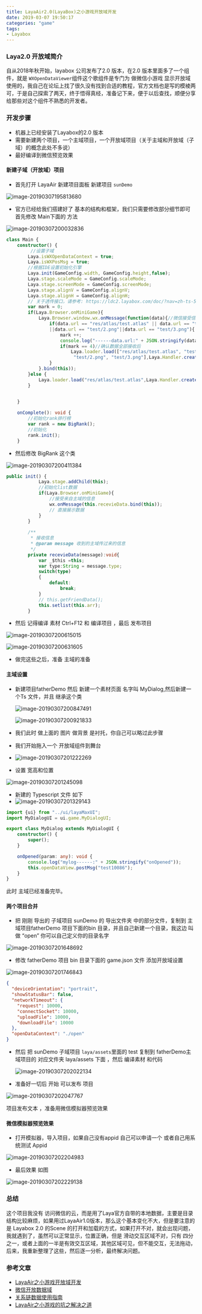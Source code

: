 ```yaml
---
title: LayaAir2.0(LayaBox)之小游戏开放域开发
date: 2019-03-07 19:50:17
categories: "game"
tags:
- Layabox
---
```


### Laya2.0 开放域简介

自从2018年秋开始，layabox 公司发布了2.0 版本，在2.0 版本里面多了一个组件，就是 `WXOpenDataViewer`组件这个歌组件是专门为 做微信小游戏 显示开放域使用的，我自己在论坛上找了很久没有找到合适的教程，官方文档也是写的模棱两可，于是自己探索了两天，终于悟得真经，准备记下来，便于以后查找，顺便分享给那些对这个组件不熟悉的开发者。

<!-- more -->

### 开发步骤

- 机器上已经安装了Layabox的2.0 版本
- 需要新建两个项目，一个主域项目，一个开放域项目（关于主域和开放域（子域）的概念此处不多说）
- 最好编译到微信预览效果

#### 新建子域（开放域）项目

- 首先打开 LayaAir 新建项目面板  新建项目 `sunDemo`

![image-20190307195813680](LayaAir2-0-LayaBox-之小游戏开放域开发/image-20190307195813680.png)

- 官方已经给我们搭建好了 基本的结构和框架，我们只需要修改部分细节即可 首先修改 Main下面的 方法

![image-20190307200032836](LayaAir2-0-LayaBox-之小游戏开放域开发/image-20190307200032836.png)

```typescript
class Main {
	constructor() {
		 //设置子域
		Laya.isWXOpenDataContext = true;
		Laya.isWXPosMsg = true;
		//根据IDE设置初始化引擎		
		Laya.init(GameConfig.width, GameConfig.height,false);
		Laya.stage.scaleMode = GameConfig.scaleMode;
		Laya.stage.screenMode = GameConfig.screenMode;
		Laya.stage.alignV = GameConfig.alignV;
		Laya.stage.alignH = GameConfig.alignH;
		// 关于透传接口，请参考: https://ldc2.layabox.com/doc/?nav=zh-ts-5-0-7
		var mark = 0;
		if(Laya.Browser.onMiniGame){
			Laya.Browser.window.wx.onMessage(function(data){//微信接受信息
				if(data.url == "res/atlas/test.atlas" || data.url == "test/1.png"
				||data.url == "test/2.png"||data.url == "test/3.png"){
					mark ++;
					console.log("------data.url:" + JSON.stringify(data.url));
					if(mark == 4)//确认数据全部接收后
						Laya.loader.load(["res/atlas/test.atlas", "test/1.png",
						 "test/2.png", "test/3.png"],Laya.Handler.create(this,this.onComplete));
				}
			}.bind(this));
		}else {
			Laya.loader.load("res/atlas/test.atlas",Laya.Handler.create(this,this.onComplete));
		}

				
	}

	onComplete(): void {
		//初始化rank排行榜
		var rank = new BigRank();
		//初始化
		rank.init();
	}
```



- 然后修改  BigRank 这个类 

![image-20190307200411384](LayaAir2-0-LayaBox-之小游戏开放域开发/image-20190307200411384.png)

```typescript
public init() {
            Laya.stage.addChild(this);
            //初始化list数据
            if(Laya.Browser.onMiniGame){
                //接受来自主域的信息
                wx.onMessage(this.recevieData.bind(this));
                // 直接展示数据
            }
        }
        
        /**
         * 接收信息
         * @param message 收到的主域传过来的信息
         */
        private recevieData(message):void{
            var _$this =this;
            var type:String = message.type;
            switch(type)
            {   
                default:
                    break;
            }
            // this.getFriendData();
            this.setlist(this.arr);
        }
```



- 然后 记得编译 素材  Ctrl+F12   和 编译项目  ，最后 发布项目 

![image-20190307200615015](LayaAir2-0-LayaBox-之小游戏开放域开发/image-20190307200615015.png)

![image-20190307200631605](LayaAir2-0-LayaBox-之小游戏开放域开发/image-20190307200631605.png)

- 做完这些之后，准备 主域的准备

#### 主域设置

- 新建项目fatherDemo  然后 新建一个素材页面 名字叫 MyDialog,然后新建一个Ts 文件，并且 继承这个类

  ![image-20190307200847491](LayaAir2-0-LayaBox-之小游戏开放域开发/image-20190307200847491.png)

  ![image-20190307200921833](LayaAir2-0-LayaBox-之小游戏开放域开发/image-20190307200921833.png)

- 我们此时 做上面的 图片 做背景 是衬托，你自己可以略过此步骤



- 我们开始拖入一个  开放域组件到舞台
- ![image-20190307201222269](LayaAir2-0-LayaBox-之小游戏开放域开发/image-20190307201222269.png)
- 设置 宽高和位置

![image-20190307201245098](LayaAir2-0-LayaBox-之小游戏开放域开发/image-20190307201245098.png)

- 新建的 Typescript 文件 如下
- ![image-20190307201329143](LayaAir2-0-LayaBox-之小游戏开放域开发/image-20190307201329143.png)

```typescript
import {ui} from "../ui/layaMaxUI";
import MyDialogUI = ui.game.MyDialogUI;

export class MyDialog extends MyDialogUI {
    constructor() {
        super();
    }

    onOpened(param: any): void {
        console.log("mylog------:" + JSON.stringify("onOpened"));
        this.openDataView.postMsg("test10086");
    }
}
```

此时 主域已经准备完毕。

#### 两个项目合并

- 把 刚刚 导出的 子域项目 sunDemo 的 导出文件夹 中的部分文件，复制到 主域项目fatherDemo 项目下面的bin 目录，并且自己新建一个目录，我这边 叫做 “open” 你可以自己定义你的目录名字

![image-20190307201648692](LayaAir2-0-LayaBox-之小游戏开放域开发/image-20190307201648692.png)

- 修改 fatherDemo 项目 bin  目录下面的 game.json 文件 添加开放域设置

![image-20190307201746843](LayaAir2-0-LayaBox-之小游戏开放域开发/image-20190307201746843.png)

```json
{
  "deviceOrientation": "portrait",
  "showStatusBar": false,
  "networkTimeout": {
    "request": 10000,
    "connectSocket": 10000,
    "uploadFile": 10000,
    "downloadFile": 10000
  },
  "openDataContext": "./open"
}
```

- 然后 把 sunDemo 子域项目 `laya/assets`里面的 test  复制到 fatherDemo主域项目的 对应文件夹 laya/assets 下面 ，然后 编译素材 和代码 

  ![image-20190307202022134](LayaAir2-0-LayaBox-之小游戏开放域开发/image-20190307202022134.png)

- 准备好一切后 开始 可以发布 项目 

![image-20190307202047767](LayaAir2-0-LayaBox-之小游戏开放域开发/image-20190307202047767.png)

项目发布文本 ，准备用微信模拟器预览效果

#### 微信模拟器预览效果

- 打开模拟器，导入项目，如果自己没有appid 自己可以申请一个 或者自己用系统测试 Appid

![image-20190307202204983](LayaAir2-0-LayaBox-之小游戏开放域开发/image-20190307202204983.png)

- 最后效果 如图

![image-20190307202229138](LayaAir2-0-LayaBox-之小游戏开放域开发/image-20190307202229138.png)





### 总结

这个项目我没有 访问微信的云，而是用了Laya官方自带的本地数据，主要是目录结构比较麻烦，如果用过LayaAir1.0版本，那么这个基本变化不大，但是要注意的是 Layabox 2.0 的Scene 的打开和加载的方式，如果打开不对，就会出现问题，我就遇到了，虽然可以正常显示，位置正确，但是 滑动交互区域不对，只有 四分之一，或者上面的一半是有效交互区域，其他区域可见，但不能交互，无法拖动，后来，我重新整理了这些，然后逐一分析，最终解决问题。

### 参考文章

- [LayaAir之小游戏开放域开发](https://blog.51cto.com/aonaufly/2315353)
- [微信开放数据域](https://ldc2.layabox.com/doc/?nav=zh-ts-5-0-7)
- [关系链数据使用指南](https://developers.weixin.qq.com/minigame/dev/tutorial/open-ability/open-data.html)
- [LayaAir之小游戏的坑之解决之道](https://blog.51cto.com/aonaufly/2315364)